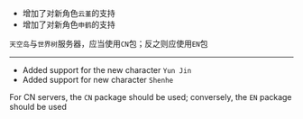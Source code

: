 <!-- **重要：此版本存在破坏性更改，请重置配置文件** -->

- 增加了对新角色`云堇`的支持
- 增加了对新角色`申鹤`的支持

`天空岛`与`世界树`服务器，应当使用`CN`包；反之则应使用`EN`包

---

<!-- **Important: You need to reset your configuration file, a breaking change has been made in this version** -->

- Added support for the new character `Yun Jin`
- Added support for new character `Shenhe`

For CN servers, the `CN` package should be used; conversely, the `EN` package should be used